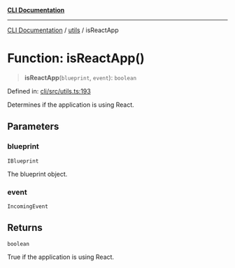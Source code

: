 [**CLI Documentation**](../../README.md)

***

[CLI Documentation](../../README.md) / [utils](../README.md) / isReactApp

# Function: isReactApp()

> **isReactApp**(`blueprint`, `event`): `boolean`

Defined in: [cli/src/utils.ts:193](https://github.com/stonemjs/cli/blob/a8ddb59abbd77ddb2870c689c0c7e80297d24c5a/src/utils.ts#L193)

Determines if the application is using React.

## Parameters

### blueprint

`IBlueprint`

The blueprint object.

### event

`IncomingEvent`

## Returns

`boolean`

True if the application is using React.
